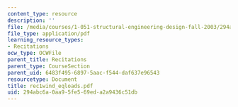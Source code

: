 ```yaml
---
content_type: resource
description: ''
file: /media/courses/1-051-structural-engineering-design-fall-2003/294abc6a0aa95fe569eda2a9436c51db_rec1wind_eqloads.pdf
file_type: application/pdf
learning_resource_types:
- Recitations
ocw_type: OCWFile
parent_title: Recitations
parent_type: CourseSection
parent_uid: 6483f495-6897-5aac-f544-daf637e96543
resourcetype: Document
title: rec1wind_eqloads.pdf
uid: 294abc6a-0aa9-5fe5-69ed-a2a9436c51db
---
```

